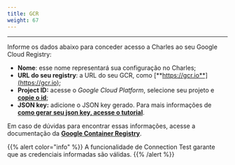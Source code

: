 ```yaml
---
title: GCR
weight: 67
---
```


---

Informe os dados abaixo para conceder acesso a Charles ao seu Google Cloud Registry:

* **Nome**: esse nome representará sua configuração no Charles;
* **URL do seu registry**: a URL do seu GCR, como [**https://gcr.io**](https://gcr.io);
* **Project ID:** acesse o _Google Cloud Platform_, selecione seu projeto e [**copie o id**](https://support.google.com/googleapi/answer/7014113?hl=en);
* **JSON key:** adicione o JSON key gerado. Para mais informações de [**como gerar seu json key, acesse o tutorial**](https://cloud.google.com/container-registry/docs/advanced-authentication#json-key).

Em caso de dúvidas para encontrar essas informações, acesse a documentação da [**Google Container Registry**](https://cloud.google.com/container-registry).

{{% alert color="info" %}}
A funcionalidade de Connection Test garante que as credenciais informadas são válidas.
{{% /alert %}}
